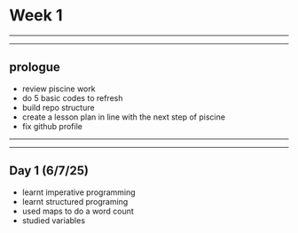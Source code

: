 # Week 1


---
---

## prologue 

- review piscine work
- do 5 basic codes to refresh
- build repo structure
- create a lesson plan in line with the next step of piscine
- fix github profile

---
---

## Day 1 (6/7/25)
- learnt imperative programming
- learnt structured programing
- used maps to do a word count
- studied variables